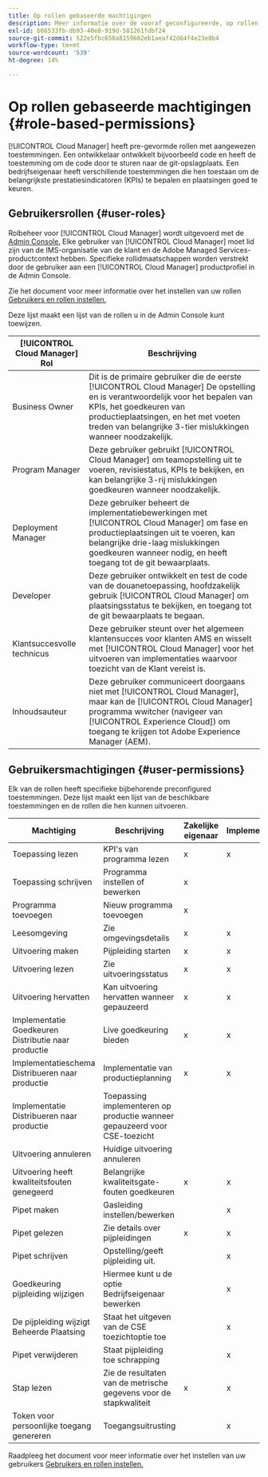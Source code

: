 ```yaml
---
title: Op rollen gebaseerde machtigingen
description: Meer informatie over de vooraf geconfigureerde, op rollen gebaseerde machtigingen van Cloud Manager voor het beheren van toegang tot uw cloudbronnen.
exl-id: b66533fb-db93-40e8-919d-581261fdbf24
source-git-commit: 522e5fbc650a8159602eb1aeaf42d64f4e23e8b4
workflow-type: tm+mt
source-wordcount: '539'
ht-degree: 14%

---
```



# Op rollen gebaseerde machtigingen {#role-based-permissions}

[!UICONTROL Cloud Manager] heeft pre-gevormde rollen met aangewezen toestemmingen. Een ontwikkelaar ontwikkelt bijvoorbeeld code en heeft de toestemming om de code door te sturen naar de git-opslagplaats. Een bedrijfseigenaar heeft verschillende toestemmingen die hen toestaan om de belangrijkste prestatiesindicatoren (KPIs) te bepalen en plaatsingen goed te keuren.

## Gebruikersrollen {#user-roles}

Rolbeheer voor [!UICONTROL Cloud Manager] wordt uitgevoerd met de [Admin Console.](https://helpx.adobe.com/nl/enterprise/using/admin-console.html) Elke gebruiker van [!UICONTROL Cloud Manager] moet lid zijn van de IMS-organisatie van de klant en de Adobe Managed Services-productcontext hebben. Specifieke rollidmaatschappen worden verstrekt door de gebruiker aan een [!UICONTROL Cloud Manager] productprofiel in de Admin Console.

Zie het document voor meer informatie over het instellen van uw rollen [Gebruikers en rollen instellen.](/help/requirements/users-and-roles.md)

Deze lijst maakt een lijst van de rollen u in de Admin Console kunt toewijzen.

| [!UICONTROL Cloud Manager] Rol | Beschrijving |
|---|---|
| Business Owner | Dit is de primaire gebruiker die de eerste [!UICONTROL Cloud Manager] De opstelling en is verantwoordelijk voor het bepalen van KPIs, het goedkeuren van productieplaatsingen, en het met voeten treden van belangrijke 3-tier mislukkingen wanneer noodzakelijk. |
| Program Manager | Deze gebruiker gebruikt [!UICONTROL Cloud Manager] om teamopstelling uit te voeren, revisiestatus, KPIs te bekijken, en kan belangrijke 3-rij mislukkingen goedkeuren wanneer noodzakelijk. |
| Deployment Manager | Deze gebruiker beheert de implementatiebewerkingen met [!UICONTROL Cloud Manager] om fase en productieplaatsingen uit te voeren, kan belangrijke drie-laag mislukkingen goedkeuren wanneer nodig, en heeft toegang tot de git bewaarplaats. |
| Developer | Deze gebruiker ontwikkelt en test de code van de douanetoepassing, hoofdzakelijk gebruik [!UICONTROL Cloud Manager] om plaatsingsstatus te bekijken, en toegang tot de git bewaarplaats te begaan. |
| Klantsuccesvolle technicus | Deze gebruiker steunt over het algemeen klantensucces voor klanten AMS en wisselt met [!UICONTROL Cloud Manager] voor het uitvoeren van implementaties waarvoor toezicht van de Klant vereist is. |
| Inhoudsauteur | Deze gebruiker communiceert doorgaans niet met [!UICONTROL Cloud Manager], maar kan de [!UICONTROL Cloud Manager] programma wwitcher (navigeer van [!UICONTROL Experience Cloud]) om toegang te krijgen tot Adobe Experience Manager (AEM). |

## Gebruikersmachtigingen {#user-permissions}

Elk van de rollen heeft specifieke bijbehorende preconfigured toestemmingen. Deze lijst maakt een lijst van de beschikbare toestemmingen en de rollen die hen kunnen uitvoeren.


| Machtiging | Beschrijving | Zakelijke eigenaar | Implementatiebeheer | Programmabeheerder | Ontwikkelaar | CSE |
|--- |--- |--- |--- |--- |--- |--- |
| Toepassing lezen | KPI&#39;s van programma lezen | x | x | x | x | x |
| Toepassing schrijven | Programma instellen of bewerken | x |  |  |  |  |
| Programma toevoegen | Nieuw programma toevoegen | x |  |  |  |  |
| Leesomgeving | Zie omgevingsdetails | x | x | x | x | x |
| Uitvoering maken | Pijpleiding starten | x | x | x |  |  |
| Uitvoering lezen | Zie uitvoeringsstatus | x | x | x | x | x |
| Uitvoering hervatten | Kan uitvoering hervatten wanneer gepauzeerd | x | x | x |  | x |
| Implementatie Goedkeuren Distributie naar productie | Live goedkeuring bieden | x | x | x |  |  |
| Implementatieschema Distribueren naar productie | Implementatie van productieplanning | x | x | x |  | x |
| Implementatie Distribueren naar productie | Toepassing implementeren op productie wanneer gepauzeerd voor CSE-toezicht |  |  |  |  | x |
| Uitvoering annuleren | Huidige uitvoering annuleren |  |  | x |  |  |
| Uitvoering heeft kwaliteitsfouten genegeerd | Belangrijke kwaliteitsgate-fouten goedkeuren | x | x | x |  |  |
| Pipet maken | Gasleiding instellen/bewerken |  | x |  |  |  |
| Pipet gelezen | Zie details over pijpleidingen | x | x | x | x | x |
| Pipet schrijven | Opstelling/geeft pijpleiding uit. |  | x |  |  |  |
| Goedkeuring pijpleiding wijzigen | Hiermee kunt u de optie Bedrijfseigenaar bewerken |  | x |  |  |  |
| De pijpleiding wijzigt Beheerde Plaatsing | Staat het uitgeven van de CSE toezichtoptie toe |  | x |  |  |  |
| Pipet verwijderen | Staat pijpleiding toe schrapping |  | x |  |  |  |
| Stap lezen | Zie de resultaten van de metrische gegevens voor de stapkwaliteit | x | x | x | x | x |
| Token voor persoonlijke toegang genereren | Toegangsuitrusting |  | x |  | x |  |

Raadpleeg het document voor meer informatie over het instellen van uw gebruikers [Gebruikers en rollen instellen.](/help/requirements/users-and-roles.md)
